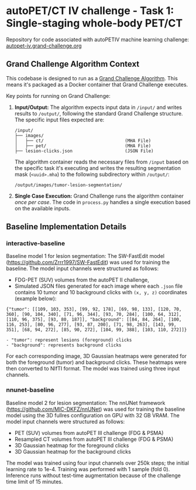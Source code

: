 # autoPET/CT IV challenge - Task 1: Single-staging whole-body PET/CT
Repository for code associated with autoPETIV machine learning challenge: <br/> 
[autopet-iv.grand-challenge.org](https://autopet-iv.grand-challenge.org/autopet-iv/) 


## Grand Challenge Algorithm Context

This codebase is designed to run as a [Grand Challenge Algorithm](https://grand-challenge.org/documentation/create-your-own-algorithm/). This means it's packaged as a Docker container that Grand Challenge executes.

Key points for running on Grand Challenge:
1.  **Input/Output:** The algorithm expects input data in `/input/` and writes results to `/output/`, following the standard Grand Challenge structure. The specific input files expected are:
    ```
    /input/
    ├── images/
    │   ├── ct/                               (MHA File)
    │   ├── pet/                              (MHA File)
    ├── lesion-clicks.json                    (JSON File)
    ```
    The algorithm container reads the necessary files from `/input` based on the specific task it's executing and writes the resulting segmentation mask (`<uuid>.mha`) to the following subdirectory within `/output/`:
    ```
    /output/images/tumor-lesion-segmentation/
    ```

2.  **Single Case Execution:** Grand Challenge runs the algorithm container *once per case*. The code in `process.py` handles a single execution based on the available inputs.

## Baseline Implementation Details

### interactive-baseline
Baseline model 1 for lesion segmentation: The SW-FastEdit model (https://github.com/Zrrr1997/SW-FastEdit) was used for training the baseline. 
The model input channels were structured as follows:
* FDG-PET (SUV) volumes from the autoPET II challenge, 
* Simulated JSON files generated for each image where each `.json` file contains 10 tumor and 10 background clicks with `(x, y, z)` coordinates (example below):
```
{"tumor": [[109, 103, 353], [99, 92, 178], [69, 98, 133], [120, 70, 360], [90, 104, 340], [71, 96, 344], [93, 70, 284], [100, 64, 312], [110, 96, 375], [93, 80, 187]], "background": [[84, 84, 264], [100, 116, 253], [80, 96, 277], [93, 87, 200], [71, 98, 263], [143, 99, 351], [68, 94, 272], [85, 90, 272], [104, 99, 388], [103, 110, 272]]}
```
    - "tumor": represent lesions (foreground) clicks
    - "background": represents background clicks
For each corresponding image, 3D Gaussian heatmaps were generated for both the foreground (tumor) and background clicks. These heatmaps were then converted to NIfTI format.
The model  was trained using three input channels.

### nnunet-baseline
Baseline model 2 for lesion segmentation: The nnUNet framework (https://github.com/MIC-DKFZ/nnUNet) 
was used for training the baseline model using the 3D fullres configuration on GPU with 32 GB VRAM. 
The model input channels were structured as follows:
* PET (SUV) volumes from autoPET III challenge (FDG & PSMA)
* Resampled CT volumes from autoPET III challenge (FDG & PSMA)
* 3D Gaussian heatmap for the foreground clicks
* 3D Gaussian heatmap for the background clicks

The model was trained using four input channels over 250k steps; the initial learning rate to 1e-4. Training was performed with 1 sample (fold 0). Inference runs without test-time augmentation because of the challenge time limit of 15 minutes.






